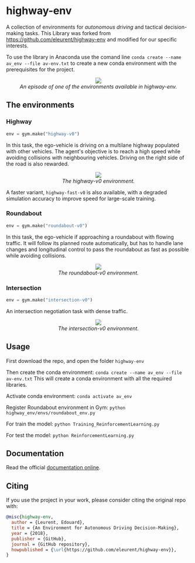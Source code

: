 # highway-env

<!---[![build](https://github.com/eleurent/highway-env/workflows/build/badge.svg)](https://github.com/eleurent/highway-env/actions?query=workflow%3Abuild)
<>[![Documentation Status](https://readthedocs.org/projects/highway-env/badge/?version=latest)](https://highway-env.readthedocs.io/en/latest/?badge=latest)
<>[![Downloads](https://img.shields.io/pypi/dm/highway-env)](https://pypi.org/project/highway-env/)
<>[![Codacy Badge](https://api.codacy.com/project/badge/Grade/63847d9328f64fce9c137b03fcafcc27)](https://app.codacy.com/manual/eleurent/highway-env?utm_source=github.com&utm_medium=referral&utm_content=eleurent/highway-env&utm_campaign=Badge_Grade_Dashboard)
<>[![Coverage](https://codecov.io/gh/eleurent/highway-env/branch/master/graph/badge.svg)](https://codecov.io/gh/eleurent/highway-env)
<>[![GitHub contributors](https://img.shields.io/github/contributors/eleurent/highway-env)](https://github.com/eleurent/highway-env/graphs/contributors)
<>[![Environments](https://img.shields.io/github/search/eleurent/highway-env/import%20filename:*_env%20path:highway_env/envs?label=environments)](#the-environments) --->

A collection of environments for *autonomous driving* and tactical decision-making tasks. This Library was forked from https://github.com/eleurent/highway-env and modified for our specific interests.

To use the library in Anaconda use the comand line ```conda create --name av_env --file av-env.txt``` to create a new conda environment with the prerequisites for the project.

<p align="center">
    <img src="https://raw.githubusercontent.com/eleurent/highway-env/master/../gh-media/docs/media/highway-env.gif?raw=true"><br/>
    <em>An episode of one of the environments available in highway-env.</em>
</p>

<!---
## [Try it on Google Colab! ![Open In Colab](https://colab.research.google.com/assets/colab-badge.svg)](scripts) --->

## The environments

### Highway

```python
env = gym.make("highway-v0")
```

In this task, the ego-vehicle is driving on a multilane highway populated with other vehicles.
The agent's objective is to reach a high speed while avoiding collisions with neighbouring vehicles. Driving on the right side of the road is also rewarded.

<p align="center">
    <img src="https://raw.githubusercontent.com/eleurent/highway-env/master/../gh-media/docs/media/highway.gif?raw=true"><br/>
    <em>The highway-v0 environment.</em>
</p>

A faster variant, `highway-fast-v0` is also available, with a degraded simulation accuracy to improve speed for large-scale training.

### Roundabout

```python
env = gym.make("roundabout-v0")
```

In this task, the ego-vehicle if approaching a roundabout with flowing traffic. It will follow its planned route automatically, but has to handle lane changes and longitudinal control to pass the roundabout as fast as possible while avoiding collisions.

<p align="center">
    <img src="https://raw.githubusercontent.com/eleurent/highway-env/master/../gh-media/docs/media/roundabout-env.gif?raw=true"><br/>
    <em>The roundabout-v0 environment.</em>
</p>

### Intersection

```python
env = gym.make("intersection-v0")
```

An intersection negotiation task with dense traffic.

<p align="center">
    <img src="https://raw.githubusercontent.com/eleurent/highway-env/master/../gh-media/docs/media/intersection-env.gif?raw=true"><br/>
    <em>The intersection-v0 environment.</em>
</p>

## Usage
First download the repo, and open the folder ```highway-env```

Then create the conda environment:
```conda create --name av_env --file av-env.txt```
This will create a conda environment with all the required libraries.

Activate conda environment:
```conda activate av_env```

Register Roundabout environment in Gym:
```python highway_env/envs/roundabout_env.py```

For train the model:
```python Training_ReinforcementLearning.py```

For test the model:
```python ReinforcementLearning.py```

## Documentation

Read the official [documentation online](https://highway-env.readthedocs.io/).

## Citing

If you use the project in your work, please consider citing the original repo with:
```bibtex
@misc{highway-env,
  author = {Leurent, Edouard},
  title = {An Environment for Autonomous Driving Decision-Making},
  year = {2018},
  publisher = {GitHub},
  journal = {GitHub repository},
  howpublished = {\url{https://github.com/eleurent/highway-env}},
}
```
